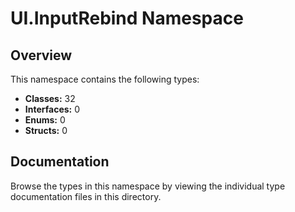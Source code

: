 # UI.InputRebind Namespace

## Overview

This namespace contains the following types:

- **Classes:** 32
- **Interfaces:** 0
- **Enums:** 0
- **Structs:** 0

## Documentation

Browse the types in this namespace by viewing the individual type documentation files in this directory.

